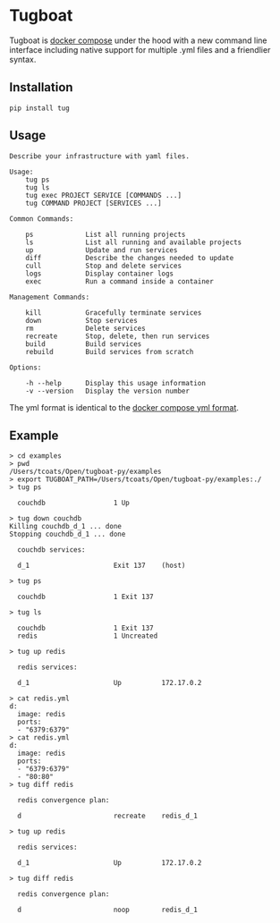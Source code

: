 # Tugboat
Tugboat is [docker compose](https://docs.docker.com/compose/) under the hood with a new command line interface including native support for multiple .yml files and a friendlier syntax.

## Installation
`pip install tug`

## Usage

```
Describe your infrastructure with yaml files.

Usage:
    tug ps
    tug ls
    tug exec PROJECT SERVICE [COMMANDS ...]
    tug COMMAND PROJECT [SERVICES ...]

Common Commands:

    ps             List all running projects
    ls             List all running and available projects
    up             Update and run services
    diff           Describe the changes needed to update
    cull           Stop and delete services
    logs           Display container logs
    exec           Run a command inside a container

Management Commands:

    kill           Gracefully terminate services
    down           Stop services
    rm             Delete services
    recreate       Stop, delete, then run services
    build          Build services
    rebuild        Build services from scratch

Options:

    -h --help      Display this usage information
    -v --version   Display the version number

```

The yml format is identical to the [docker compose yml format](https://docs.docker.com/compose/yml/).

## Example

```
> cd examples
> pwd
/Users/tcoats/Open/tugboat-py/examples
> export TUGBOAT_PATH=/Users/tcoats/Open/tugboat-py/examples:./
> tug ps

  couchdb                 1 Up

> tug down couchdb
Killing couchdb_d_1 ... done
Stopping couchdb_d_1 ... done

  couchdb services:

  d_1                     Exit 137    (host)

> tug ps

  couchdb                 1 Exit 137

> tug ls

  couchdb                 1 Exit 137
  redis                   1 Uncreated

> tug up redis

  redis services:

  d_1                     Up          172.17.0.2

> cat redis.yml
d:
  image: redis
  ports:
  - "6379:6379"
> cat redis.yml
d:
  image: redis
  ports:
  - "6379:6379"
  - "80:80"
> tug diff redis

  redis convergence plan:

  d                       recreate    redis_d_1

> tug up redis

  redis services:

  d_1                     Up          172.17.0.2

> tug diff redis

  redis convergence plan:

  d                       noop        redis_d_1
```